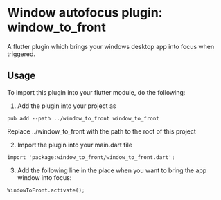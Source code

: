 # Window autofocus plugin: window_to_front

A flutter plugin which brings your windows desktop app into focus when triggered.

## Usage

To import this plugin into your flutter module, do the following:

1. Add the plugin into your project as
```
pub add --path ../window_to_front window_to_front
```
Replace ../window_to_front with the path to the root of this project

2. Import the plugin into your main.dart file
```
import 'package:window_to_front/window_to_front.dart';
```
3. Add the following line in the place when you want to bring the app window into focus:
```
WindowToFront.activate();
```